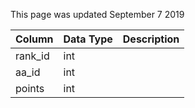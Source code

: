 This page was updated September 7 2019

| Column  | Data Type | Description |
| ------- | --------- | ----------- |
| rank_id | int       |             |
| aa_id   | int       |             |
| points  | int       |             |